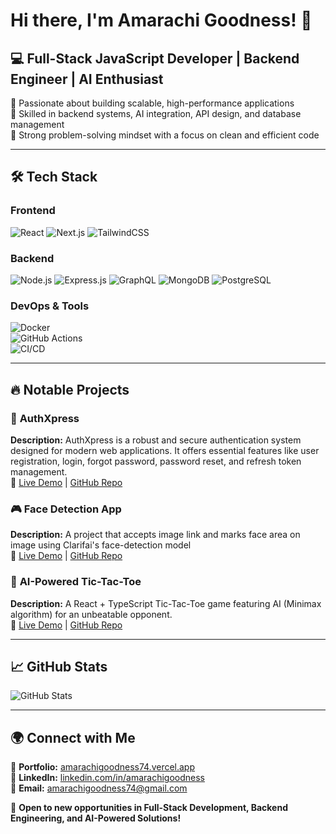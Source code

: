 # Hi there, I'm Amarachi Goodness! 👋   

## 💻 Full-Stack JavaScript Developer | Backend Engineer | AI Enthusiast
🔹 Passionate about building scalable, high-performance applications  
🔹 Skilled in backend systems, AI integration, API design, and database management  
🔹 Strong problem-solving mindset with a focus on clean and efficient code  

---

## 🛠️ Tech Stack  
### **Frontend**  
![React](https://img.shields.io/badge/React-20232A?style=for-the-badge&logo=react&logoColor=61DAFB) 
![Next.js](https://img.shields.io/badge/Next.js-000000?style=for-the-badge&logo=next.js&logoColor=white) 
![TailwindCSS](https://img.shields.io/badge/TailwindCSS-38B2AC?style=for-the-badge&logo=tailwind-css&logoColor=white) 

### **Backend**  
![Node.js](https://img.shields.io/badge/Node.js-339933?style=for-the-badge&logo=node.js&logoColor=white) 
![Express.js](https://img.shields.io/badge/Express.js-000000?style=for-the-badge&logo=express&logoColor=white) 
![GraphQL](https://img.shields.io/badge/GraphQL-E10098?style=for-the-badge&logo=graphql&logoColor=white) 
![MongoDB](https://img.shields.io/badge/MongoDB-4EA94B?style=for-the-badge&logo=mongodb&logoColor=white) 
![PostgreSQL](https://img.shields.io/badge/PostgreSQL-316192?style=for-the-badge&logo=postgresql&logoColor=white) 

### **DevOps & Tools**  
![Docker](https://img.shields.io/badge/Docker-2496ED?style=for-the-badge&logo=docker&logoColor=white)   
![GitHub Actions](https://img.shields.io/badge/GitHub%20Actions-2088FF?style=for-the-badge&logo=github-actions&logoColor=white)  
![CI/CD](https://img.shields.io/badge/CI%2FCD-F68212?style=for-the-badge&logo=git&logoColor=white)  

---

## 🔥 Notable Projects  

### 🌟 **AuthXpress**  
**Description:** AuthXpress is a robust and secure authentication system designed for modern web applications. It offers essential features like user registration, login, forgot password, password reset, and refresh token management.  
🔗 [Live Demo](https://auth-xpress.vercel.app) | [GitHub Repo](https://github.com/amarachigoodness74/authXpress)  

### 🎮 **Face Detection App**  
**Description:** A project that accepts image link and marks face area on image using Clarifai's face-detection model  
🔗 [Live Demo](https://face-detection-app-by-amara.vercel.app) | [GitHub Repo](https://github.com/amarachigoodness74/face-detection-app)  

### 🤖 **AI-Powered Tic-Tac-Toe**  
**Description:** A React + TypeScript Tic-Tac-Toe game featuring AI (Minimax algorithm) for an unbeatable opponent.  
🔗 [Live Demo](https://tic-tac-toe-with-ai-player.vercel.app) | [GitHub Repo](https://github.com/amarachigoodness74/tic-tac-toe-with-ai-player)  

---

## 📈 GitHub Stats  
![GitHub Stats](https://github-readme-stats.vercel.app/api?username=amarachigoodness74&show_icons=true&theme=radical)  

---

## 🌍 Connect with Me  

💼 **Portfolio:** [amarachigoodness74.vercel.app](https://amarachigoodness74.vercel.app)  
💬 **LinkedIn:** [linkedin.com/in/amarachigoodness](https://linkedin.com/in/dev-amarachi)  
📧 **Email:** amarachigoodness74@gmail.com 

🚀 **Open to new opportunities in Full-Stack Development, Backend Engineering, and AI-Powered Solutions!**  
